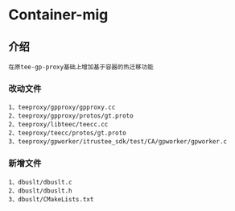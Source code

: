 # Container-mig

## 介绍

    在原tee-gp-proxy基础上增加基于容器的热迁移功能

### 改动文件
    1、teeproxy/gpproxy/gpproxy.cc
    2、teeproxy/gpproxy/protos/gt.proto
    2、teeproxy/libteec/teecc.cc
    2、teeproxy/teecc/protos/gt.proto
    3、teeproxy/gpworker/itrustee_sdk/test/CA/gpworker/gpworker.c


### 新增文件
    1、dbuslt/dbuslt.c
    2、dbuslt/dbuslt.h
    3、dbuslt/CMakeLists.txt
